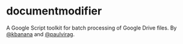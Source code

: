 # documentmodifier
A Google Script toolkit for batch processing of Google Drive files. By [@kbanana](https://github.com/kbanana) and [@paulvirag](https://github.com/paulvirag).
